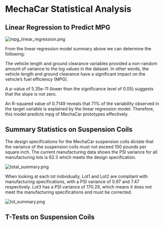 # MechaCar Statistical Analysis

## Linear Regression to Predict MPG

![mpg_linear_regression.png]()

From the linear regression model summary above we can determine the following:

The vehicle length and ground clearance variables provided a non-random amount of variance to the log values in the dataset. In other words, the vehicle length and ground clearance have a significant impact on the vehicle’s fuel efficiency (MPG).

A p-value of 5.35e-11 (lower than the significance level of 0.05) suggests that the slope is not zero.

 An R-squared value of 0.7149 reveals that 71% of the variability observed in the target variable is explained by the linear regression model. Therefore, this model predicts mpg of MechaCar prototypes effectively.

## Summary Statistics on Suspension Coils

The design specifications for the MechaCar suspension coils dictate that the variance of the suspension coils must not exceed 100 pounds per square inch. The current manufacturing data shows the PSI variance for all manufacturing lots is 62.3 which meets the design specification. 

![total_summary.png]()

When looking at each lot individually, Lot1 and Lot2 are compliant with manufacturing specifications, with a PSI variance of 0.97 and 7.47 respectively. Lot3 has a PSI variance of 170.29, which means it does not meet the manufacturing specifications and must be corrected.

![lot_summary.png]()

## T-Tests on Suspension Coils
